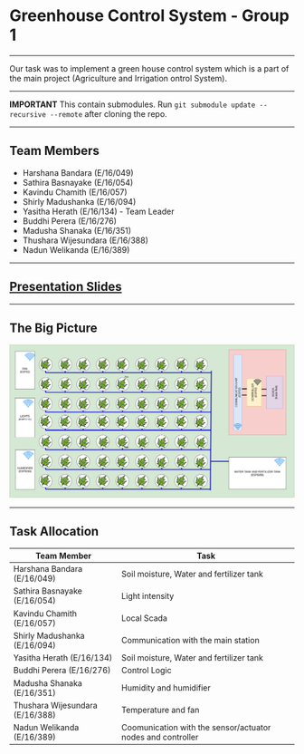 # Greenhouse Control System - Group 1

---

Our task was to implement a green house control system which is a part of the main project (Agriculture and Irrigation ontrol System).

---

**IMPORTANT**
This contain submodules. Run `git submodule update --recursive --remote` after cloning the repo.

---

## Team Members

- Harshana Bandara (E/16/049)
- Sathira Basnayake (E/16/054)
- Kavindu Chamith (E/16/057)
- Shirly Madushanka (E/16/094)
- Yasitha Herath (E/16/134) - Team Leader
- Buddhi Perera (E/16/276)
- Madusha Shanaka (E/16/351)
- Thushara Wijesundara (E/16/388)
- Nadun Welikanda (E/16/389)

---

## [Presentation Slides](https://docs.google.com/presentation/d/1CrzfinPTvfY6xp6GnqOgqTrK0Q-bVMoASOR2lsSOK78/edit?usp=sharing)

---

## The Big Picture

![Overview](./docs/overview.png)

---

## Task Allocation

| Team Member                     | Task                                                        |
| ------------------------------- | ----------------------------------------------------------- |
| Harshana Bandara (E/16/049)     | Soil moisture, Water and fertilizer tank                    |
| Sathira Basnayake (E/16/054)    | Light intensity                                             |
| Kavindu Chamith (E/16/057)      | Local Scada                                                 |
| Shirly Madushanka (E/16/094)    | Communication with the main station                         |
| Yasitha Herath (E/16/134)       | Soil moisture, Water and fertilizer tank                    |
| Buddhi Perera (E/16/276)        | Control Logic                                               |
| Madusha Shanaka (E/16/351)      | Humidity and humidifier                                     |
| Thushara Wijesundara (E/16/388) | Temperature and fan                                         |
| Nadun Welikanda (E/16/389)      | Coomunication with the sensor/actuator nodes and controller |
